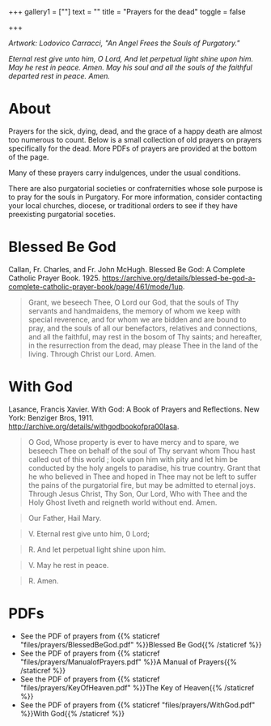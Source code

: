 +++
gallery1 = [""]
text = ""
title = "Prayers for the dead"
toggle = false

+++

_Artwork: Lodovico Carracci, "An Angel Frees the Souls of Purgatory."_

_Eternal rest give unto him, O Lord, And let perpetual light shine upon him. May he rest in peace. Amen. May his soul and all the souls of the faithful departed rest in peace. Amen._

# About

Prayers for the sick, dying, dead, and the grace of a happy death are almost too numerous to count. Below is a small collection of old prayers on prayers specifically for the dead. More PDFs of prayers are provided at the bottom of the page. 

Many of these prayers carry indulgences, under the usual conditions.

There are also purgatorial societies or confraternities whose sole purpose is to pray for the souls in Purgatory. For more information, consider contacting your local churches, diocese, or traditional orders to see if they have preexisting purgatorial soceties. 

# Blessed Be God

Callan, Fr. Charles, and Fr. John McHugh. Blessed Be God: A Complete Catholic Prayer Book. 1925. https://archive.org/details/blessed-be-god-a-complete-catholic-prayer-book/page/461/mode/1up.

> Grant, we beseech Thee, O Lord our God, that the souls of Thy servants and handmaidens, the memory of whom we keep with special reverence, and for whom we are bidden and are bound to pray, and the souls of all our benefactors, relatives and connections, and all the faithful, may rest in the bosom of Thy saints; and hereafter, in the resurrection from the dead, may please Thee in the land of the living. Through Christ our Lord. Amen. 

# With God

Lasance, Francis Xavier. With God: A Book of Prayers and Reflections. New York: Benziger Bros, 1911. http://archive.org/details/withgodbookofpra00lasa.

> O God, Whose property is ever to have mercy and to spare, we beseech Thee on behalf of the soul of Thy servant whom Thou hast called out of this world ; look upon him with pity and let him be conducted by the holy angels to paradise, his true country. Grant that he who believed in Thee and hoped in Thee may not be left to suffer the pains of the purgatorial fire, but may be admitted to eternal joys. Through Jesus Christ, Thy Son, Our Lord, Who with Thee and the Holy Ghost liveth and reigneth world without end. Amen.

> Our Father, Hail Mary.

> V. Eternal rest give unto him, 0 Lord;

> R. And let perpetual light shine upon him.

> V. May he rest in peace.

> R. Amen.

# PDFs 

* See the PDF of prayers from {{% staticref "files/prayers/BlessedBeGod.pdf" %}}Blessed Be God{{% /staticref %}}
* See the PDF of prayers from {{% staticref "files/prayers/ManualofPrayers.pdf" %}}A Manual of Prayers{{% /staticref %}}
* See the PDF of prayers from {{% staticref "files/prayers/KeyOfHeaven.pdf" %}}The Key of Heaven{{% /staticref %}}
* See the PDF of prayers from {{% staticref "files/prayers/WithGod.pdf" %}}With God{{% /staticref %}}
